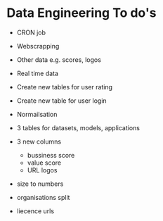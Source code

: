 # Data Engineering To do's

- CRON job
- Webscrapping
- Other data e.g. scores, logos
- Real time data
- Create new tables for user rating
- Create new table for user login

- Normailsation
- 3 tables for datasets, models, applications
- 3 new columns
  - bussiness score
  - value score
  - URL logos
- size to numbers
- organisations split
- liecence urls
